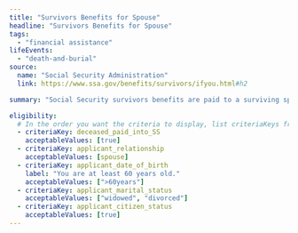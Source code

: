```yaml
---
title: "Survivors Benefits for Spouse"
headline: "Survivors Benefits for Spouse"
tags:
  - "financial assistance"
lifeEvents:
  - "death-and-burial"
source:
  name: "Social Security Administration"
  link: https://www.ssa.gov/benefits/survivors/ifyou.html#h2

summary: "Social Security survivors benefits are paid to a surviving spouse of eligible workers, and under certain circumstances, to a surviving divorced spouse of eligible workers."

eligibility:
  # In the order you want the criteria to display, list criteriaKeys from the csv here, each followed by a comma-separated list of which values indicate eligibility for that criteria. Wrap individual values in quotes if they have inner commas.
  - criteriaKey: deceased_paid_into_SS
    acceptableValues: [true]
  - criteriaKey: applicant_relationship
    acceptableValues: [spouse]
  - criteriaKey: applicant_date_of_birth
    label: "You are at least 60 years old."
    acceptableValues: [">60years"]
  - criteriaKey: applicant_marital_status
    acceptableValues: ["widowed", "divorced"]
  - criteriaKey: applicant_citizen_status
    acceptableValues: [true]
---
```

